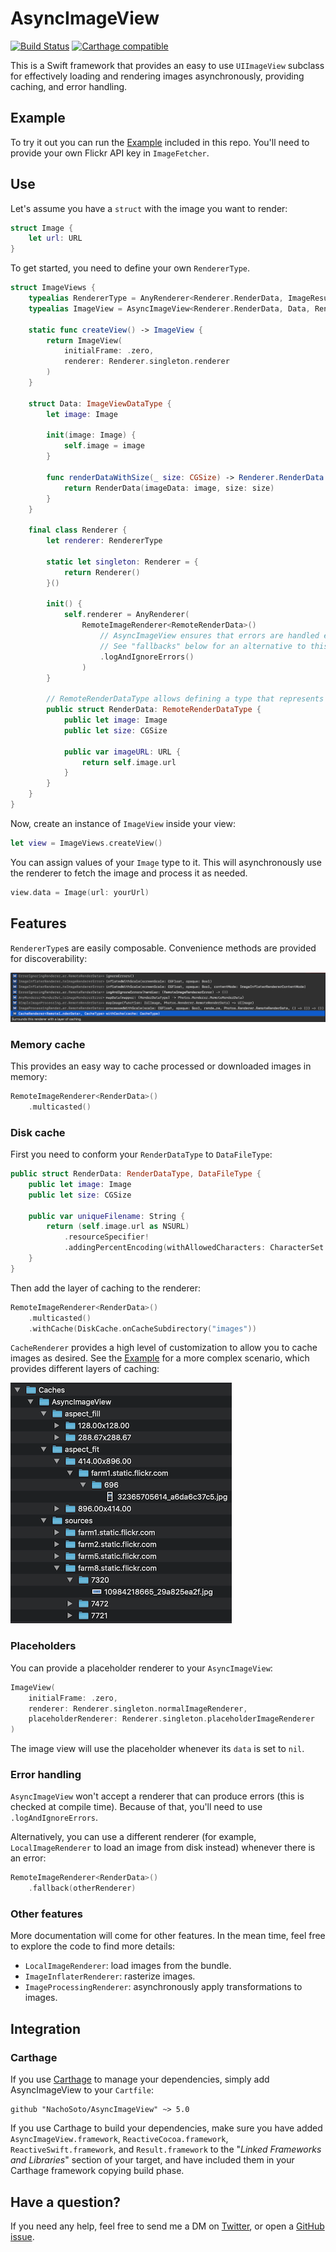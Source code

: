 # AsyncImageView
[![Build Status](https://travis-ci.org/NachoSoto/AsyncImageView.svg?branch=master)](https://travis-ci.org/NachoSoto/AsyncImageView)
[![Carthage compatible](https://img.shields.io/badge/Carthage-compatible-4BC51D.svg?style=flat)](https://github.com/Carthage/Carthage)

This is a Swift framework that provides an easy to use `UIImageView` subclass for effectively loading and rendering images asynchronously, providing caching, and error handling.

## Example

To try it out you can run the [Example](Example) included in this repo. You'll need to provide your own Flickr API key in `ImageFetcher`.

## Use

Let's assume you have a `struct` with the image you want to render:  

```swift
struct Image {
    let url: URL
}
```

To get started, you need to define your own `RendererType`.

```swift
struct ImageViews {
    typealias RendererType = AnyRenderer<Renderer.RenderData, ImageResult, NoError>
    typealias ImageView = AsyncImageView<Renderer.RenderData, Data, RendererType, RendererType>
 
    static func createView() -> ImageView {
        return ImageView(
            initialFrame: .zero,
            renderer: Renderer.singleton.renderer
        )
    }
      
    struct Data: ImageViewDataType {
        let image: Image
        
        init(image: Image) {
            self.image = image
        }
        
        func renderDataWithSize(_ size: CGSize) -> Renderer.RenderData {
            return RenderData(imageData: image, size: size)
        }
    }
    
    final class Renderer {
        let renderer: RendererType
        
        static let singleton: Renderer = {
            return Renderer()
        }()
        
        init() {
            self.renderer = AnyRenderer(
                RemoteImageRenderer<RemoteRenderData>()
                    // AsyncImageView ensures that errors are handled explicitly.
                    // See "fallbacks" below for an alternative to this.
                    .logAndIgnoreErrors()
                )
        }
                
        // RemoteRenderDataType allows defining a type that represents an image on the Internet.
        public struct RenderData: RemoteRenderDataType {
            public let image: Image
            public let size: CGSize
            
            public var imageURL: URL {
                return self.image.url
            }
        }
    }
}
```

Now, create an instance of `ImageView` inside your view:

```swift
let view = ImageViews.createView()
```

You can assign values of your `Image` type to it. This will asynchronously use the renderer to fetch the image and process it as needed.

```swift
view.data = Image(url: yourUrl)
```

## Features

`RendererType`s are easily composable. Convenience methods are provided for discoverability:

![Autocompletion](/Docs/autocompletion.png?raw=true)

### Memory cache

This provides an easy way to cache processed or downloaded images in memory:

```swift
RemoteImageRenderer<RenderData>()
    .multicasted()
```

### Disk cache

First you need to conform your `RenderDataType` to `DataFileType`:

```swift
public struct RenderData: RenderDataType, DataFileType {
    public let image: Image
    public let size: CGSize
    
    public var uniqueFilename: String {
        return (self.image.url as NSURL)
            .resourceSpecifier!
            .addingPercentEncoding(withAllowedCharacters: CharacterSet.urlQueryAllowed)!
    }
}

```

Then add the layer of caching to the renderer:

```swift
RemoteImageRenderer<RenderData>()
    .multicasted()
    .withCache(DiskCache.onCacheSubdirectory("images"))
```

`CacheRenderer` provides a high level of customization to allow you to cache images as desired. See the [Example](Example) for a more complex scenario, which provides different layers of caching:

![Disk Cache](/Docs/disk_cache.png?raw=true)

### Placeholders

You can provide a placeholder renderer to your `AsyncImageView`:

```swift
ImageView(
    initialFrame: .zero,
    renderer: Renderer.singleton.normalImageRenderer,
    placeholderRenderer: Renderer.singleton.placeholderImageRenderer
)
```

The image view will use the placeholder whenever its `data` is set to `nil`.

### Error handling

`AsyncImageView` won't accept a renderer that can produce errors (this is checked at compile time). Because of that, you'll need to use `.logAndIgnoreErrors`.

Alternatively, you can use a different renderer (for example, `LocalImageRenderer` to load an image from disk instead) whenever there is an error:

```swift
RemoteImageRenderer<RenderData>()
    .fallback(otherRenderer)
```

### Other features

More documentation will come for other features. In the mean time, feel free to explore the code to find more details:

- `LocalImageRenderer`: load images from the bundle.
- `ImageInflaterRenderer`: rasterize images.
- `ImageProcessingRenderer`: asynchronously apply transformations to images.

## Integration

### Carthage

If you use [Carthage][] to manage your dependencies, simply add
AsyncImageView to your `Cartfile`:

```
github "NachoSoto/AsyncImageView" ~> 5.0
```

If you use Carthage to build your dependencies, make sure you have added `AsyncImageView.framework`, `ReactiveCocoa.framework`, `ReactiveSwift.framework`, and `Result.framework` to the "_Linked Frameworks and Libraries_" section of your target, and have included them in your Carthage framework copying build phase.

## Have a question?

If you need any help, feel free to send me a DM on [Twitter](https://twitter.com/nachosoto), or open a [GitHub issue][].

[Carthage]: https://github.com/Carthage/Carthage/#readme
[GitHub issue]: https://github.com/NachoSoto/AsyncImageView/issues
